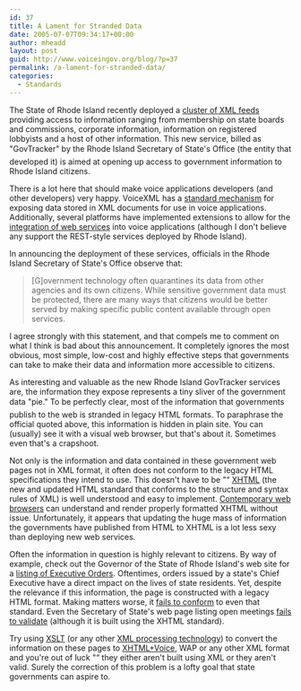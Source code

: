 ```yaml
---
id: 37
title: A Lament for Stranded Data
date: 2005-07-07T09:34:17+00:00
author: mheadd
layout: post
guid: http://www.voiceingov.org/blog/?p=37
permalink: /a-lament-for-stranded-data/
categories:
  - Standards
---
```

The State of Rhode Island recently deployed a [cluster of XML feeds](http://www.sec.state.ri.us/govtracker/services/) providing access to information ranging from membership on state boards and commissions, corporate information, information on registered lobbyists and a host of other information. This new service, billed as "GovTracker" by the Rhode Island Secretary of State's Office (the entity that developed it) is aimed at opening up access to government information to Rhode Island citizens.

There is a lot here that should make voice applications developers (and other developers) very happy. VoiceXML has a [standard mechanism](http://www.w3.org/TR/2005/CR-voicexml21-20050613/#sec-data) for exposing data stored in XML documents for use in voice applications. Additionally, several platforms have implemented extensions to allow for the [integration of web services](http://www.voiceingov.org/blog/?p=27) into voice applications (although I don't believe any support the REST-style services deployed by Rhode Island).

In announcing the deployment of these services, officials in the Rhode Island Secretary of State's Office observe that:

> [G]overnment technology often quarantines its data from other agencies and its own citizens. While sensitive government data must be protected, there are many ways that citizens would be better served by making specific public content available through open services.

I agree strongly with this statement, and that compels me to comment on what I think is bad about this announcement. It completely ignores the most obvious, most simple, low-cost and highly effective steps that governments can take to make their data and information more accessible to citizens.

As interesting and valuable as the new Rhode Island GovTracker services are, the information they expose represents a tiny sliver of the government data "pie." To be perfectly clear, most of the information that governments publish to the web is stranded in legacy HTML formats. To paraphrase the official quoted above, this information is hidden in plain site. You can (usually) see it with a visual web browser, but that's about it. Sometimes even that's a crapshoot.

Not only is the information and data contained in these government web pages not in XML format, it often does not conform to the legacy HTML specifications they intend to use. This doesn't have to be "“ [XHTML](http://www.w3.org/TR/xhtml1/) (the new and updated HTML standard that conforms to the structure and syntax rules of XML) is well understood and easy to implement. [Contemporary web browsers](http://www.webstandards.org/learn/reference/prolog_problems.html) can understand and render properly formatted XHTML without issue. Unfortunately, it appears that updating the huge mass of information the governments have published from HTML to XHTML is a lot less sexy than deploying new web services.

Often the information in question is highly relevant to citizens. By way of example, check out the Governor of the State of Rhode Island's web site for a [listing of Executive Orders](http://www.governor.ri.gov/executiveorders/). Oftentimes, orders issued by a state's Chief Executive have a direct impact on the lives of state residents. Yet, despite the relevance if this information, the page is constructed with a legacy HTML format. Making matters worse, it [fails to conform](http://validator.w3.org/check?verbose=1&uri=http%3A//www.governor.ri.gov/executiveorders/) to even that standard. Even the Secretary of State's web page listing open meetings [fails to validate](http://validator.w3.org/check?verbose=1&uri=http%3A//www.sec.state.ri.us/pubinfo/openmeetings/upcoming_meetings.html) (although it is built using the XHTML standard).

Try using [XSLT](http://www.w3.org/Style/XSL/) (or any other [XML processing technology](http://us2.php.net/simplexml)) to convert the information on these pages to [XHTML+Voice](http://www.voiceingov.org/blog/?page_id=13), WAP or any other XML format and you're out of luck "“ they either aren't built using XML or they aren't valid. Surely the correction of this problem is a lofty goal that state governments can aspire to.
